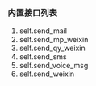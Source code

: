 ### 内置接口列表


1. self.send_mail
2. self.send_mp_weixin
3. self.send_qy_weixin
4. self.send_sms
5. self.send_voice_msg
6. self.send_weixin
